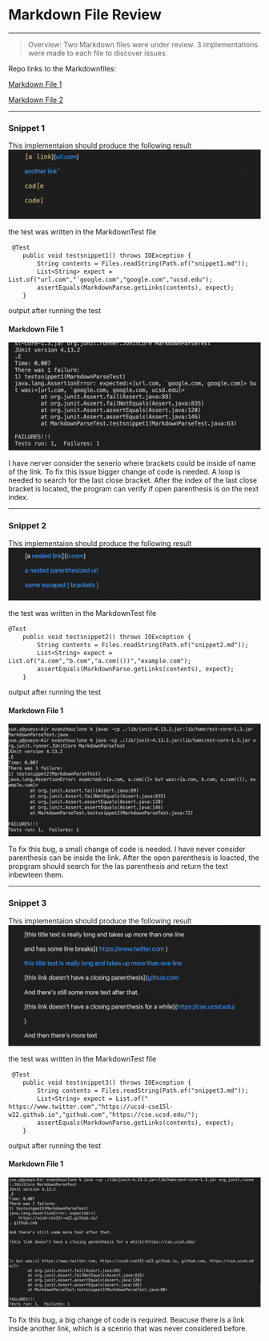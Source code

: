 # Markdown File Review
- - -
> Overview: Two Markdown files were under review. 3 implementations were made to each file to discover issues.

Repo links to the Markdownfiles:

[Markdown File 1](https://github.com/ezhou413/markdown-parse)

[Markdown File 2](https://github.com/sm52/markdown-parse)

- - - 
### Snippet 1
This implementaion should produce the following result
![s1](s1.png)

the test was written in the MarkdownTest file
```
 @Test
    public void testsnippet1() throws IOException {
        String contents = Files.readString(Path.of("snippet1.md"));
        List<String> expect = List.of("url.com","`google.com","google.com","ucsd.edu");
        assertEquals(MarkdownParse.getLinks(contents), expect);
    }

```
output after running the test
#### Markdown File 1
![o1](o1.png)

I have nerver consider the senerio where brackets could be inside of name of the link. To fix this issue bigger change of code is needed. A loop is needed to search for the last close bracket. After the index of the last close bracket is located, the program can verify if open parenthesis is on the next index.

- - -
### Snippet 2
This implementaion should produce the following result
![s2](s2.png)

the test was written in the MarkdownTest file
```
@Test
    public void testsnippet2() throws IOException {
        String contents = Files.readString(Path.of("snippet2.md"));
        List<String> expect = List.of("a.com","b.com","a.com(())","example.com");
        assertEquals(MarkdownParse.getLinks(contents), expect);
    }

```
output after running the test
#### Markdown File 1
![o2](o2.png)

To fix this bug, a small change of code is needed. I have never consider parenthesis can be inside the link. After the open parenthesis is loacted, the propgram should search for the las parenthesis and return the text inbewteen them.
- - - 
### Snippet 3
This implementaion should produce the following result
![s3](s3.png)

the test was written in the MarkdownTest file
```
 @Test
    public void testsnippet3() throws IOException {
        String contents = Files.readString(Path.of("snippet3.md"));
        List<String> expect = List.of(" https://www.twitter.com","https://ucsd-cse15l-w22.github.io","github.com","https://cse.ucsd.edu/");
        assertEquals(MarkdownParse.getLinks(contents), expect);
    }

```
output after running the test
#### Markdown File 1
![o3](o3.png)

To fix this bug, a big change of code is required. Beacuse there is a link inside another link, which is a scenrio that was never considered before.
